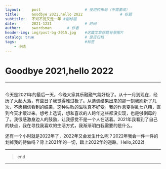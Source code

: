 ```yaml
---
layout:     post   				    # 使用的布局（不需要改）
title:      Goodbye 2021,hello 2022 				# 标题 
subtitle:   不知不觉又是一年 #副标题
date:       2021-1231 				# 时间
author:     swordsman       # 作者
header-img: img/post-bg-2015.jpg 	#这篇文章标题背景图片
catalog: true 						# 是否归档
tags:								#标签
    - 小结 
---
```

# Goodbye 2021,hello 2022
--------------------------------------
## 
   今天是2021年的最后一天，今晚大家其乐融融气氛好极了。从十一月到现在，经历了大起大落，有些日子我觉得难过极了。从选调结果出来的那一刻我刷新了几次，不愿相信看到的结果，这种失败的滋味真不好受。我的作息变得乱七八糟，直到今天才缓过来。想考上选调，想和喜欢的人跨年这些都没实现，也是够倒霉的了。我很感激身边人的鼓励，让我感觉不是一个人在活着。2021年我看到了自己的缺点，我在寻找我喜欢的生活方式，我渐渐明白我需要的是什么。
       
   还有一个小时就是2022年了，2022年又会发生什么呢？2022年我会一件一件的划掉我的待做吗？背上2021年的一切，踏上2022年的道路。Hello,2022!
   


--------------



> end

------------------------
